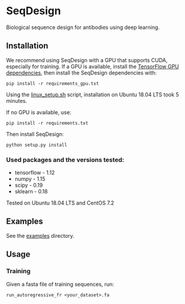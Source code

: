 # SeqDesign

Biological sequence design for antibodies using deep learning.

## Installation

We recommend using SeqDesign with a GPU that supports CUDA, especially for training.
If a GPU is available, install the [TensorFlow GPU dependencies](https://www.tensorflow.org/install/gpu), 
then install the SeqDesign dependencies with:
```shell script
pip install -r requirements_gpu.txt
```

Using the [linux_setup.sh](linux_setup.sh) script, 
installation on Ubuntu 18.04 LTS took 5 minutes.

If no GPU is available, use:  
```shell script
pip install -r requirements.txt
```

Then install SeqDesign:
```shell script
python setup.py install
```

### Used packages and the versions tested:
- tensorflow - 1.12  
- numpy - 1.15  
- scipy - 0.19  
- sklearn - 0.18  

Tested on Ubuntu 18.04 LTS and CentOS 7.2

## Examples

See the [examples](examples) directory.


## Usage

### Training

Given a fasta file of training sequences, run:
```shell script
run_autoregressive_fr <your_dataset>.fa
```
